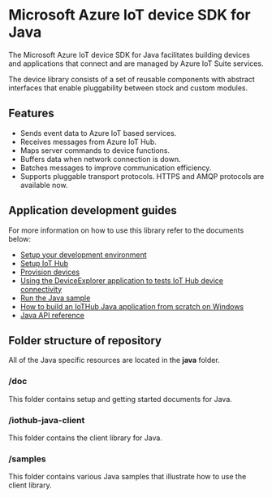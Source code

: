 # Microsoft Azure IoT device SDK for Java

The Microsoft Azure IoT device SDK for Java facilitates building devices and applications that connect and are managed by Azure IoT Suite services.

The device library consists of a set of reusable components with abstract interfaces that enable pluggability between stock and custom modules.

## Features

 * Sends event data to Azure IoT based services.
 * Receives messages from Azure IoT Hub.
 * Maps server commands to device functions.
 * Buffers data when network connection is down.
 * Batches messages to improve communication efficiency.
 * Supports pluggable transport protocols. HTTPS and AMQP protocols are available now.

## Application development guides
For more information on how to use this library refer to the documents below:
- [Setup your development environment][devbox-setup]
- [Setup IoT Hub](../../doc/setup_iothub.md)
- [Provision devices](../../c/doc/provision_device.md)
- [Using the DeviceExplorer application to tests IoT Hub device connectivity](../../tools/DeviceExplorer/doc/tools_device_explorer.md)
- [Run the Java sample][run-java-sample]
- [How to build an IoTHub Java application from scratch on Windows][how-to-build-a-java-app-from-scratch]
- [Java API reference](http://azure.github.io/azure-iot-sdks/java/api_reference/index.html)


## Folder structure of repository

All of the Java specific resources are located in the **java** folder.

### /doc

This folder contains setup and getting started documents for Java.

### /iothub-java-client

This folder contains the client library for Java.

### /samples

This folder contains various Java samples that illustrate how to use the client library.

[devbox-setup]: doc/devbox_setup.md
[run-java-sample]: doc/run_sample_on_java.md
[how-to-build-a-java-app-from-scratch]: doc/how_to_build_a_java_app_from_scratch.md